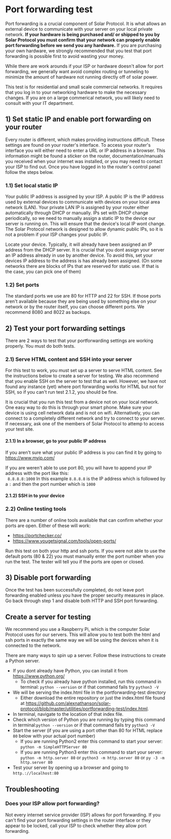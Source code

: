 # Port forwarding test

Port forwarding is a crucial component of Solar Protocol. It is what allows an external device to communicate with your server on your local private network. <strong>If your hardware is being purchased and/ or shipped to you by Solar Protocol you must confirm that your network can properly enable port forwarding before we send you any hardware.</strong> If you are purchasing your own hardware, we strongly recommended that you test that port forwarding is possible first to avoid wasting your money.

While there are work arounds if your ISP or hardware doesn't allow for port forwarding, we generally want avoid complex routing or tunneling to minimize the amount of hardware not running directly off of solar power.

This test is for residential and small scale commercial networks. It requires that you log in to your networking hardware to make the necessary changes. If you are on a large commerical network, you will likely need to consult with your IT department.

## 1) Set static IP and enable port forwarding on your router

Every router is different, which makes providing instructions difficult. These settings are found on your router's interface. To access your router's interface you will either need to enter a URL or IP address in a browser. This information might be found a sticker on the router, documentation/manuals you received when your internet was installed, or you may need to contact your ISP to find out. Once you have logged in to the router's control panel follow the steps below.

### 1.1) Set local static IP

Your public IP address is assigned by your ISP. A public IP is the IP address used by external devices to communicate with devices on your local area network (LAN). Your private LAN IP is assigned by your router either automatically through DHCP or manually. IPs set with DHCP change periodically, so we need to manually assign a static IP to the device our server is running on. This will ensure that the device's local IP wont change. The Solar Protocol network is designed to allow dynamic public IPs, so it is not a problem if your ISP changes your public IP. 

Locate your device. Typically, it will already have been assigned an IP address from the DHCP server. It is crucial that you dont assign your server an IP address already in use by another device. To avoid this, set your devices IP address to the address is has already been assigned. (On some networks there are blocks of IPs that are reserved for static use. If that is the case, you can pick one of them)

### 1.2) Set ports

The standard ports we use are 80 for HTTP and 22 for SSH. If those ports aren't available because they are being used by something else on your network or by the router itself, you can choose different ports. We recommend 8080 and 8022 as backups.

## 2) Test your port forwarding settings

There are 2 ways to test that your portforwarding settings are working properly. You must do both tests.

### 2.1) Serve HTML content and SSH into your server

For this test to work, you must set up a server to serve HTML content. See the instructions below to create a server for testing. We also recommend that you enable SSH on the server to test that as well. However, we have not found any instance (yet) where port forwarding works for HTML but not for SSH, so if you can't run test 2.1.2, you should be fine. 

It is crucial that you run this test from a device not on your local network. One easy way to do this is through your smart phone. Make sure your device is using cell network data and is not on wifi. Alternatively, you can connect to a completely different network and try to connect to your server. If necessary, ask one of the members of Solar Protocol to attemp to access your test site.

#### 2.1.1) In a browser, go to your public IP address

If you aren't sure what your public IP address is you can find it by going to https://www.myip.com/

If you are weren't able to use port 80, you will have to append your IP address with the port like this:<br>
` 8.8.8.8:1000` In this example `8.8.8.8` is the IP address which is followed by a `:` and then the port number which is `1000`

#### 2.1.2) SSH in to your device

### 2.2) Online testing tools

There are a number of online tools available that can confirm whether your ports are open. Either of these will work:

* https://portchecker.co/
* https://www.yougetsignal.com/tools/open-ports/

Run this test on both your http and ssh ports. If you were not able to use the default ports (80 & 22) you must manually enter the port number when you run the test. The tester will tell you if the ports are open or closed.

## 3) Disable port forwarding

Once the test has been successfully completed, do not leave port forwarding enabled unless you have the proper security measures in place. Go back through step 1 and disable both HTTP and SSH port forwarding.

## Create a server for testing

We recommend you use a Raspberry Pi, which is the computer Solar Protocol uses for our servers. This will allow you to test both the html and ssh ports in exactly the same way we will be using the devices when it is connected to the network.

There are many ways to spin up a server. Follow these instructions to create a Python server.

* If you dont already have Python, you can install it from https://www.python.org/
	* To check if you already have python installed, run this command in terminal: `python --version` or if that command fails try `python3 -V`
* We will be serving the index.html file in the portforwarding-test directory
	* Either download the entire repository or just the index.html file found at https://github.com/alexnathanson/solar-protocol/blob/master/utilities/portforwarding-test/index.html.
* In terminal, navigate to the location of that index file.
* Check which version of Python you are running by typing this command in terminal:`python --version` or if that command fails try `python3 -V`
* Start the server (if you are using a port other than 80 for HTML replace `80` below with your actual port number)
	* If you are running Python2 enter this command to start your server: `python -m SimpleHTTPServer 80`
	* If you are running Python3 enter this command to start your server: `python -m http.server 80` or `python3 -m http.server 80` or `py -3 -m http.server 80`
* Test your server by opening up a browser and going to `http.://localhost:80`

## Troubleshooting

### Does your ISP allow port forwarding?

Not every internet service provider (ISP) allows for port forwarding. If you can't find your port forwarding settings in the router interface or they appear to be locked, call your ISP to check whether they allow port forwarding. 